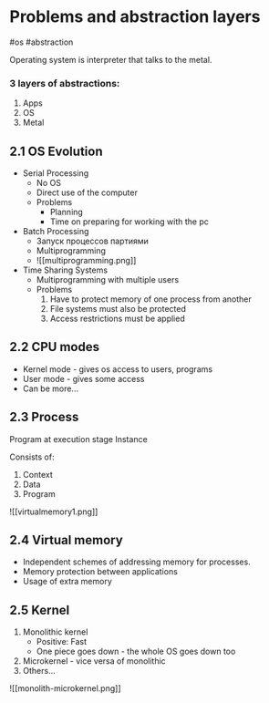 # Problems and abstraction layers
#os #abstraction 

Operating system is interpreter that talks to the metal.

### 3 layers of abstractions:
1. Apps
2. OS
3. Metal

## 2.1 OS Evolution

- Serial Processing
	- No OS
	- Direct use of the computer
	- Problems
		- Planning
		- Time on preparing for working with the pc
- Batch Processing
	- Запуск процессов партиями
	- Multiprogramming
	- ![[multiprogramming.png]]
- Time Sharing Systems
	- Multiprogramming with multiple users
	- Problems
		1. Have to protect memory of one process from another
		2. File systems must also be protected
		3. Access restrictions must be applied

## 2.2 CPU modes

- Kernel mode - gives os access to users, programs
- User mode - gives some access
- Can be more...

## 2.3 Process

Program at execution stage
Instance

Consists of:
1. Context
2. Data
3. Program

![[virtualmemory1.png]]

## 2.4 Virtual memory

- Independent schemes of addressing memory for processes.
- Memory protection between applications
- Usage of extra memory

## 2.5 Kernel

1. Monolithic kernel
	- Positive: Fast
	- One piece goes down - the whole OS goes down too
1. Microkernel - vice versa of monolithic
2. Others...

![[monolith-microkernel.png]]








